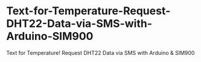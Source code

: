 # Text-for-Temperature-Request-DHT22-Data-via-SMS-with-Arduino-SIM900
Text for Temperature! Request DHT22 Data via SMS with Arduino &amp; SIM900
